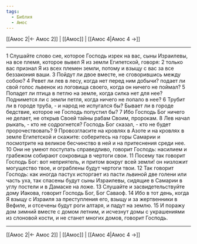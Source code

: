 ```yaml
---
tags:
  - Библия
  - Амос
---
```

[[Амос 2|← Амос 2]] | [[Амос]] | [[Амос 4|Амос 4 →]]

---
1 Слушайте слово сие, которое Господь изрек на вас, сыны Израилевы, на все племя, которое вывел Я из земли Египетской, говоря:
2 только вас признал Я из всех племен земли, потому и взыщу с вас за все беззакония ваши.
3 Пойдут ли двое вместе, не сговорившись между собою?
4 Ревет ли лев в лесу, когда нет перед ним добычи? подает ли свой голос львенок из логовища своего, когда он ничего не поймал?
5 Попадет ли птица в петлю на земле, когда силка нет для нее? Поднимется ли с земли петля, когда ничего не попало в нее?
6 Трубит ли в городе труба, - и народ не испугался бы? Бывает ли в городе бедствие, которое не Господь попустил бы?
7 Ибо Господь Бог ничего не делает, не открыв Своей тайны рабам Своим, пророкам.
8 Лев начал рыкать, - кто не содрогнется? Господь Бог сказал, - кто не будет пророчествовать?
9 Провозгласите на кровлях в Азоте и на кровлях в земле Египетской и скажите: соберитесь на горы Самарии и посмотрите на великое бесчинство в ней и на притеснения среди нее.
10 Они не умеют поступать справедливо, говорит Господь: насилием и грабежом собирают сокровища в чертоги свои.
11 Посему так говорит Господь Бог: вот неприятель, и притом вокруг всей земли! он низложит могущество твое, и ограблены будут чертоги твои.
12 Так говорит Господь: как иногда пастух исторгает из пасти львиной две голени или часть уха, так спасены будут сыны Израилевы, сидящие в Самарии в углу постели и в Дамаске на ложе.
13 Слушайте и засвидетельствуйте дому Иакова, говорит Господь Бог, Бог Саваоф.
14 Ибо в тот день, когда Я взыщу с Израиля за преступления его, взыщу и за жертвенники в Вефиле, и отсечены будут роги алтаря, и падут на землю.
15 И поражу дом зимний вместе с домом летним, и исчезнут домы с украшениями из слоновой кости, и не станет многих домов, говорит Господь.

---
[[Амос 2|← Амос 2]] | [[Амос]] | [[Амос 4|Амос 4 →]]